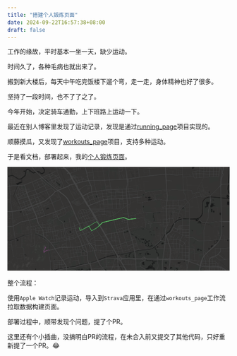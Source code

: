 ```yaml
---
title: "搭建个人锻炼页面"
date: 2024-09-22T16:57:38+08:00
draft: false
---
```


工作的缘故，平时基本一坐一天，缺少运动。

时间久了，各种毛病也就出来了。

搬到新大楼后，每天中午吃完饭楼下遛个弯，走一走，身体精神也好了很多。

坚持了一段时间，也不了了之了。

今年开始，决定骑车通勤，上下班路上运动一下。

最近在别人博客里发现了运动记录，发现是通过[running_page](https://github.com/yihong0618/running_page)项目实现的。

顺藤摸瓜，又发现了[workouts_page](https://github.com/ben-29/workouts_page)项目，支持多种运动。

于是看文档，部署起来，我的[个人锻炼页面](https://workout.liudon.com/)。

![workout page](20240922-170856.png)

整个流程：

使用`Apple Watch`记录运动，导入到`Strava`应用里，在通过`workouts_page`工作流拉取数据构建页面。

部署过程中，顺带发现个问题，提了个PR。

这里还有个小插曲，没搞明白PR的流程，在未合入前又提交了其他代码，只好重新提了一个PR。😂